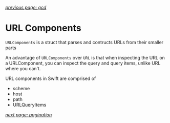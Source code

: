 *[previous page: gcd](https://github.com/RinniSwift/Computer-Science-with-iOS/blob/main/gcd.md)*

# URL Components

`URLComponents` is a struct that parses and contructs URLs from their smaller parts

An advantage of `URLComponents` over `URL` is that when inspecting the URL on a URLComponent, you can inspect the query and query items, unlike URL where you can't.

URL components in Swift are comprised of
- scheme
- host
- path
- URLQueryItems

*[next page: pagination](https://github.com/RinniSwift/Computer-Science-with-iOS/blob/main/pagination.md)*
